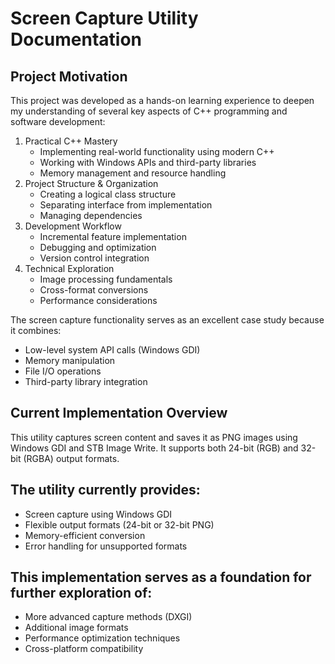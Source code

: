 # Screen Capture Utility Documentation

## Project Motivation
This project was developed as a hands-on learning experience to deepen my understanding of several key aspects of C++ programming and software development:

1. Practical C++ Mastery
    - Implementing real-world functionality using modern C++
    - Working with Windows APIs and third-party libraries
    - Memory management and resource handling
2. Project Structure & Organization
    - Creating a logical class structure
    - Separating interface from implementation
    - Managing dependencies
3. Development Workflow
    - Incremental feature implementation
    - Debugging and optimization
    - Version control integration
4. Technical Exploration
    - Image processing fundamentals
    - Cross-format conversions
    - Performance considerations

The screen capture functionality serves as an excellent case study because it combines:
- Low-level system API calls (Windows GDI)
- Memory manipulation
- File I/O operations
- Third-party library integration

## Current Implementation Overview
This utility captures screen content and saves it as PNG images using Windows GDI and STB Image Write. It supports both 24-bit (RGB) and 32-bit (RGBA) output formats.

## The utility currently provides:
- Screen capture using Windows GDI
- Flexible output formats (24-bit or 32-bit PNG)
- Memory-efficient conversion
- Error handling for unsupported formats

## This implementation serves as a foundation for further exploration of:
- More advanced capture methods (DXGI)
- Additional image formats
- Performance optimization techniques
- Cross-platform compatibility